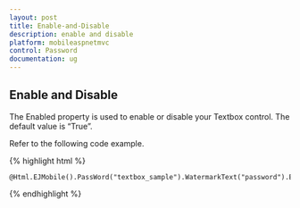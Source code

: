 ```yaml
---
layout: post
title: Enable-and-Disable
description: enable and disable
platform: mobileaspnetmvc
control: Password
documentation: ug
---
```


## Enable and Disable

The Enabled property is used to enable or disable your Textbox control. The default value is “True”.

Refer to the following code example.

{% highlight html %}

    @Html.EJMobile().PassWord("textbox_sample").WatermarkText("password").Enabled(false)


{% endhighlight %}



